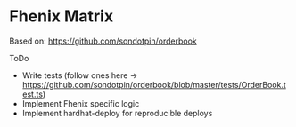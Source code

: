 # Fhenix Matrix

Based on:
https://github.com/sondotpin/orderbook

ToDo
- Write tests (follow ones here -> https://github.com/sondotpin/orderbook/blob/master/tests/OrderBook.test.ts)
- Implement Fhenix specific logic
- Implement hardhat-deploy for reproducible deploys